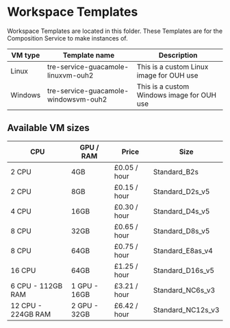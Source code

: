 # Workspace Templates

Workspace Templates are located in this folder. These Templates are for the Composition Service to make instances of.

| VM type | Template name | Description |
| --- | --- | --- |
| Linux   | tre-service-guacamole-linuxvm-ouh2    | This is a custom Linux image for OUH use   |
| Windows | tre-service-guacamole-windowsvm-ouh2  | This is a custom Windows image for OUH use |

## Available VM sizes

  | CPU | GPU / RAM | Price | Size |
  | --- | --- | --- | --- |
  |   2 CPU              | 4GB            | £0.05 / hour | Standard_B2s
  |   2 CPU              | 8GB            | £0.15 / hour | Standard_D2s_v5
  |   4 CPU              | 16GB           | £0.30 / hour | Standard_D4s_v5
  |   8 CPU              | 32GB           | £0.65 / hour | Standard_D8s_v5
  |   8 CPU              | 64GB           | £0.75 / hour | Standard_E8as_v4
  |   16 CPU             | 64GB           | £1.25 / hour | Standard_D16s_v5
  |   6 CPU - 112GB RAM  | 1 GPU - 16GB   | £3.21 / hour | Standard_NC6s_v3
  |   12 CPU - 224GB RAM | 2 GPU - 32GB   | £6.42 / hour | Standard_NC12s_v3

